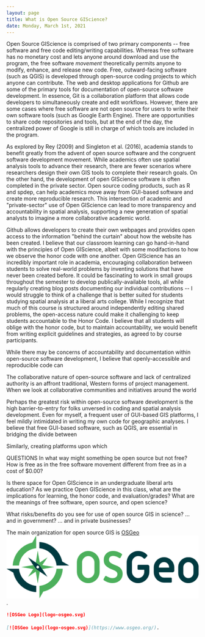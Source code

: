 ```yaml
---
layout: page
title: What is Open Source GIScience?
date: Monday, March 1st, 2021
---
```


Open Source GIScience is comprised of two primary components -- free software and free code editing/writing capabilities. Whereas free software has no monetary cost and lets anyone around download and use the program, the free software *movement* theoretically permits anyone to modify, enhance, and release new code. Free, outward-facing software (such as QGIS) is  developed through open-source coding projects to which anyone can contribute. The web and desktop applications for Github are some of the primary tools for documentation of open-source software development. In essence, Git is a  collaboration platform that allows code developers to simultaneously create and edit workflows. However, there are some cases where free software are not open source for users to write their own software tools (such as Google Earth Engine). There are opportunities to share code repositories and tools, but at the end of the day, the centralized power of Google is still in charge of which tools are included in the program.

As explored by Rey (2009) and Singleton et al. (2016), academia stands to benefit greatly from the advent of open source software and the congruent software development movement. While academics often use spatial analysis tools to advance their research, there are fewer scenarios where researchers design their own GIS tools to complete their research goals. On the other hand, the development of open GIScience software is often completed in the private sector. Open source coding products, such as R and spdep, can help academics move away from GUI-based software and create more reproducible research. This intersection of  academic and "private-sector" use of Open GIScience can lead to more transparency and accountability in spatial analysis, supporting a new generation of spatial analysts to imagine a more collaborative academic world.

Github allows developers to create their own webpages and provides open access to the information "behind the curtain" about how the website has been created. I believe that our classroom learning can go hand-in-hand with the principles of Open GIScience, albeit with some modifactions to how we observe the honor code with one another. Open GIScience has an incredibly important role in academia, encouraging collaboration between students to solve real-world problems by inventing solutions that have never been created before. It could be fascinating to work in small groups throughout the semester to develop publically-available tools, all while regularly creating blog posts documenting our individual contributions -- I would struggle to think of a challenge that is better suited for students studying spatial analysis at a liberal arts college. While I recognize that much of this course is structured around independently editing shared problems, the open-access nature could make it challenging to keep students accountable to the Honor Code. I believe that all students will oblige with the honor code, but to maintain accountability, we would benefit from writing explicit guidelines and strategies, as agreed to by course participants.  

While there may be concerns of accountability and documentation within open-source software development, I believe that openly-accessible and reproducible code can 

The collaborative nature of open-source software and lack of centralized authority is an affront traditional, Western forms of project management. When we look at collaborative communities and initiatives around the world 

Perhaps the greatest risk within open-source software development is the high barrier-to-entry for folks unversed in coding and spatial analysis development. Even for myself, a frequent user of GUI-based GIS platforms, I feel mildly intimidated in writing my own code for geographic analyses. I believe that free GUI-based software, such as QGIS, are essential in bridging the divide between 

Similarly, creating platforms upon which 


QUESTIONS
In what way might something be open source but not free?
How is free as in the free software movement different from free as in a cost of $0.00?

Is there space for Open GIScience in an undergraduate liberal arts education?
As we practice Open GIScience in this class, what are the implications for learning, the honor code, and evaluation/grades?
What are the meanings of free software, open source, and open science?

What risks/benefits do you see for use of open source GIS in science?
… and in government?
… and in private businesses?



The main organization for open source GIS is [OSGeo](https://www.osgeo.org/)
[![OSGeo Logo](logo-osgeo.svg)](https://www.osgeo.org/).


```markdown
![OSGeo Logo](logo-osgeo.svg)

[![OSGeo Logo](logo-osgeo.svg)](https://www.osgeo.org/).
```
